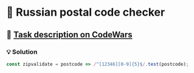 # 📝 Russian postal code checker

## 🔗 [Task description on CodeWars](https://www.codewars.com/kata/552e45cc30b0dbd01100001a)

### 💡 Solution

```javascript
const zipvalidate = postcode => /^[12346][0-9]{5}$/.test(postcode);
```
